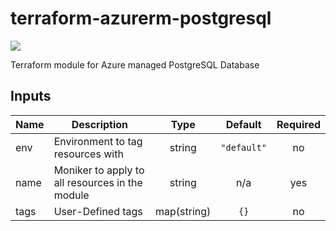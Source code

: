 # terraform-azurerm-postgresql
[![](https://github.com/rhythmictech/terraform-azurerm-postgresql/workflows/check/badge.svg)](https://github.com/rhythmictech/terraform-azurerm-postgresql/actions)

Terraform module for Azure managed PostgreSQL Database

<!-- BEGINNING OF PRE-COMMIT-TERRAFORM DOCS HOOK -->
## Inputs

| Name | Description | Type | Default | Required |
|------|-------------|:----:|:-----:|:-----:|
| env | Environment to tag resources with | string | `"default"` | no |
| name | Moniker to apply to all resources in the module | string | n/a | yes |
| tags | User-Defined tags | map(string) | `{}` | no |

<!-- END OF PRE-COMMIT-TERRAFORM DOCS HOOK -->
